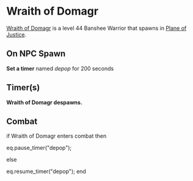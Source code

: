# Wraith of Domagr



[Wraith of Domagr](/npc/201517) is a level 44 Banshee Warrior that spawns in [Plane of Justice](/zone/201).



## On NPC Spawn

**Set a timer** named *depop* for 200 seconds


## Timer(s)

**Wraith of Domagr despawns.**


## Combat

if  Wraith of Domagr enters combat  then


eq.pause_timer("depop");

else


eq.resume_timer("depop");
end
